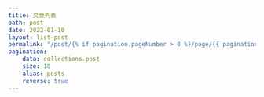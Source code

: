 ```yaml
---
title: 文章列表
path: post
date: 2022-01-10
layout: list-post
permalink: "/post/{% if pagination.pageNumber > 0 %}/page/{{ pagination.pageNumber + 1 }}{% endif %}/index.html"
pagination:
    data: collections.post
    size: 10
    alias: posts
    reverse: true
---
```


